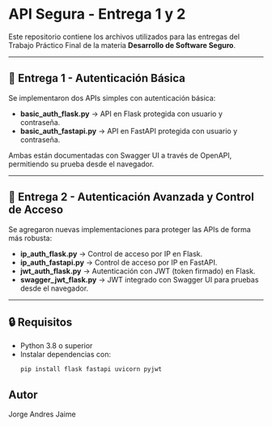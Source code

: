 # API Segura - Entrega 1 y 2

Este repositorio contiene los archivos utilizados para las entregas del Trabajo Práctico Final de la materia **Desarrollo de Software Seguro**.

---

## 📌 Entrega 1 - Autenticación Básica

Se implementaron dos APIs simples con autenticación básica:

- **basic_auth_flask.py** → API en Flask protegida con usuario y contraseña.
- **basic_auth_fastapi.py** → API en FastAPI protegida con usuario y contraseña.

Ambas están documentadas con Swagger UI a través de OpenAPI, permitiendo su prueba desde el navegador.

---

## 📌 Entrega 2 - Autenticación Avanzada y Control de Acceso

Se agregaron nuevas implementaciones para proteger las APIs de forma más robusta:

- **ip_auth_flask.py** → Control de acceso por IP en Flask.
- **ip_auth_fastapi.py** → Control de acceso por IP en FastAPI.
- **jwt_auth_flask.py** → Autenticación con JWT (token firmado) en Flask.
- **swagger_jwt_flask.py** → JWT integrado con Swagger UI para pruebas desde el navegador.

---

## 🔒 Requisitos

- Python 3.8 o superior
- Instalar dependencias con:
  ```bash
  pip install flask fastapi uvicorn pyjwt

## Autor
Jorge Andres Jaime
